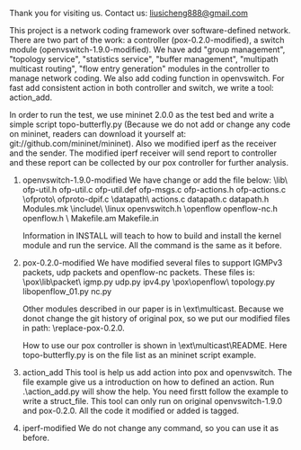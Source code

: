 Thank you for visiting us.
Contact us: liusicheng888@gmail.com

This project is a network coding framework over software-defined network. There are two part of the work: a controller (pox-0.2.0-modified), a switch module (openvswitch-1.9.0-modified). We have add "group management", "topology service", "statistics service", "buffer management", "multipath multicast routing", "flow entry generation" modules in the controller to manage network coding. We also add coding function in openvswitch. For fast add consistent action in both controller and switch, we write a tool: action\_add.

In order to run the test, we use mininet 2.0.0 as the test bed and write a simple script topo-butterfly.py (Because we do not add or change any code on mininet, readers can download it yourself at: git://github.com/mininet/mininet). Also we modified iperf as the receiver and the sender. The modified iperf receiver will send report to controller and these report can be collected by our pox controller for further analysis. 

1. openvswitch-1.9.0-modified
    We have change or add the file below:
    \lib\       ofp-util.h ofp-util.c ofp-util.def ofp-msgs.c ofp-actions.h ofp-actions.c
    \ofproto\   ofproto-dpif.c
    \datapath\  actions.c datapath.c datapath.h Modules.mk
    \include\   \linux      openvswitch.h
                \openflow   openflow-nc.h openflow.h
    \           Makefile.am Makefile.in


    Information in INSTALL will teach to how to build and install the kernel module and run the service. All the command is the same as it before.

2. pox-0.2.0-modified
    We have modified several files to support IGMPv3 packets, udp packets and openflow-nc packets. These files is:
    \pox\lib\packet\    igmp.py udp.py ipv4.py
    \pox\openflow\      topology.py libopenflow_01.py nc.py

    Other modules described in our paper is in \ext\multicast\. Because we donot change the git history of original pox, so we put our modified files in path: \replace-pox-0.2.0\.

    How to use our pox controller is shown in \ext\multicast\README. Here topo-butterfly.py is on the file list as an mininet script example.

3. action\_add
    This tool is help us add action into pox and openvswitch. The file example give us a introduction on how to defined an action.
    Run .\action_add.py will show the help. You need firstt follow the example to write a struct_file. This tool can only run on original openvswitch-1.9.0 and pox-0.2.0. All the code it modified or added is tagged.

4. iperf-modified
    We do not change any command, so you can use it as before.
